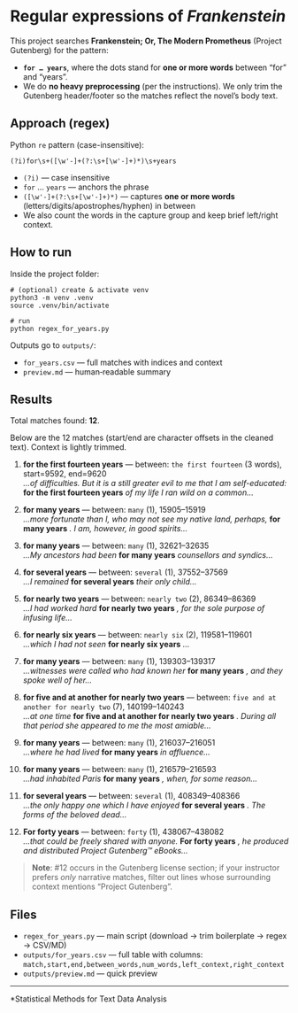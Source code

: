 # Regular expressions of *Frankenstein*

This project searches **Frankenstein; Or, The Modern Prometheus** (Project Gutenberg) for the pattern:

- **`for … years`**, where the dots stand for **one or more words** between “for” and “years”.  
- We do **no heavy preprocessing** (per the instructions). We only trim the Gutenberg header/footer so the matches reflect the novel’s body text.

## Approach (regex)
Python `re` pattern (case-insensitive):

```
(?i)for\s+([\w'-]+(?:\s+[\w'-]+)*)\s+years
```

- `(?i)` — case insensitive
- `for` … `years` — anchors the phrase
- `([\w'-]+(?:\s+[\w'-]+)*)` — captures **one or more words** (letters/digits/apostrophes/hyphen) in between
- We also count the words in the capture group and keep brief left/right context.

## How to run

Inside the project folder:

    # (optional) create & activate venv
    python3 -m venv .venv
    source .venv/bin/activate

    # run
    python regex_for_years.py

Outputs go to `outputs/`:
- `for_years.csv` — full matches with indices and context
- `preview.md` — human‑readable summary

## Results

Total matches found: **12**.

Below are the 12 matches (start/end are character offsets in the cleaned text). Context is lightly trimmed.

1. **for the first fourteen years** — between: `the first fourteen` (3 words), start=9592, end=9620  
   *…of difficulties. But it is a still greater evil to me that I am self-educated:* **for the first fourteen years** *of my life I ran wild on a common…*

2. **for many years** — between: `many` (1), 15905–15919  
   *…more fortunate than I, who may not see my native land, perhaps,* **for many years** *. I am, however, in good spirits…*

3. **for many years** — between: `many` (1), 32621–32635  
   *…My ancestors had been* **for many years** *counsellors and syndics…*

4. **for several years** — between: `several` (1), 37552–37569  
   *…I remained* **for several years** *their only child…*

5. **for nearly two years** — between: `nearly two` (2), 86349–86369  
   *…I had worked hard* **for nearly two years** *, for the sole purpose of infusing life…*

6. **for nearly six years** — between: `nearly six` (2), 119581–119601  
   *…which I had not seen* **for nearly six years** *…*

7. **for many years** — between: `many` (1), 139303–139317  
   *…witnesses were called who had known her* **for many years** *, and they spoke well of her…*

8. **for five and at another for nearly two years** — between: `five and at another for nearly two` (7), 140199–140243  
   *…at one time* **for five and at another for nearly two years** *. During all that period she appeared to me the most amiable…*

9. **for many years** — between: `many` (1), 216037–216051  
   *…where he had lived* **for many years** *in affluence…*

10. **for many years** — between: `many` (1), 216579–216593  
   *…had inhabited Paris* **for many years** *, when, for some reason…*

11. **for several years** — between: `several` (1), 408349–408366  
   *…the only happy one which I have enjoyed* **for several years** *. The forms of the beloved dead…*

12. **For forty years** — between: `forty` (1), 438067–438082  
   *…that could be freely shared with anyone.* **For forty years** *, he produced and distributed Project Gutenberg™ eBooks…*

> **Note**: #12 occurs in the Gutenberg license section; if your instructor prefers *only* narrative matches, filter out lines whose surrounding context mentions “Project Gutenberg”.

## Files

- `regex_for_years.py` — main script (download → trim boilerplate → regex → CSV/MD)
- `outputs/for_years.csv` — full table with columns: `match,start,end,between_words,num_words,left_context,right_context`
- `outputs/preview.md` — quick preview

---

*Statistical Methods for Text Data Analysis
